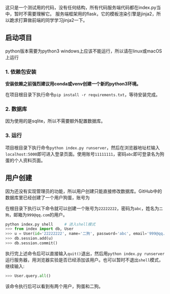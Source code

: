 这只是一个测试用的代码，没有任何结构，所有代码服务端代码都在index.py当中，暂时不需要理解它。
服务端框架用的flask，它的模板渲染引擎是jinja2，所以跪求打算做前端的同学学习jinja2一下。
## 启动项目

python版本需要为python3
windows上应该不能运行，所以请在linux或macOS上运行

### 1. 依赖包安装

**安装依赖之前强烈建议用conda或venv创建一个新的python3环境。**

在项目根目录下执行命令`pip install -r requirements.txt`，等待安装完成。
### 2. 数据库
因为使用的是sqlite，所以不需要额外配置数据库。

### 3. 运行

项目根目录下执行命令`python index.py runserver`，然后在浏览器地址栏输入`localhost:5000`即可进入登录页面。使用账号`11111111`，密码`abc`即可登录名为狗蛋的个人资料页面。

## 用户创建

因为还没有实现管理员的功能，所以用户创建只能直接修改数据库。GitHub中的数据库里已经创建了一个用户狗蛋，账号为

在根目录下执行以下命令就可以创建一个账号为`22222222`，密码为`abc`，姓名为`二狗`，邮箱为`999@qq.com`的用户。

```python
python index.py shell     # 进入shell模式
>>> from index import db, User
>>> u = User(id='22222222', name='二狗', password='abc', email='999@qq.com')
>>> db.session.add(u)
>>> db.session.commit()
```

执行完上述命令后可以直接输入`quit()`退出，然后用`python index.py runserver`运行服务器，用浏览器实验是否已经添加该用户。也可以暂时不退出`shell`模式，继续输入:

```python
>>> User.query.all()
```

该命令执行后可以看到有两个用户，狗蛋和二狗。
